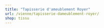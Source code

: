 ```yaml
---
title: "Tapisserie d'ameublement Royer"
url: /vienne/tapisserie-dameublement-royer/
shop: tissu
---
```

